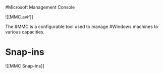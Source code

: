 #Microsoft Management Console

![[MMC.avif]]

The #MMC is a configurable tool used to manage #Windows machines to various capacities.

# Snap-ins
![[MMC Snap-ins]]
